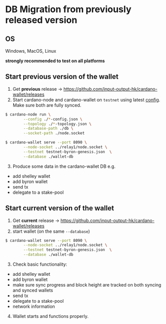 # DB Migration from previously released version

## OS

Windows, MacOS, Linux

**strongly recommended to test on all platforms**

## Start previous version of the wallet

1. Get **previous** release -> https://github.com/input-output-hk/cardano-wallet/releases
2. Start cardano-node and cardano-wallet on `testnet` using latest [config](https://hydra.iohk.io/build/4547830/download/1/index.html). Make sure both are fully synced.

```bash
$ cardano-node run \
		--config ./*-config.json \
		--topology ./*-topology.json \
		--database-path ./db \
		--socket-path ./node.socket

$ cardano-wallet serve --port 8090 \
		--node-socket ../relay1/node.socket \
		--testnet testnet-byron-genesis.json  \
		--database ./wallet-db
```

3. Produce some data in the cardano-wallet DB e.g.
 - add shelley wallet
 - add byron wallet
 - send tx
 - delegate to a stake-pool

## Start current version of the wallet

1. Get **current** release -> https://github.com/input-output-hk/cardano-wallet/releases
2. start wallet (on the same `--database`)

```bash
$ cardano-wallet serve --port 8090 \
		--node-socket ../relay1/node.socket \
		--testnet testnet-byron-genesis.json  \
		--database ./wallet-db
```

3. Check basic functionality:
 - add shelley wallet
 - add byron wallet
 - make sure sync progress and block height are tracked on both syncing and synced wallets
 - send tx
 - delegate to a stake-pool
 - network information

 4. Wallet starts and functions properly.
